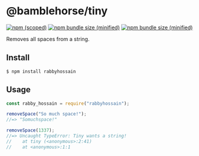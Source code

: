 # @bamblehorse/tiny

[![npm (scoped)](https://img.shields.io/github/issues/rabbygit/first_npm_package-)](https://www.npmjs.com/package/rabbyhossain)
[![npm bundle size (minified)](https://img.shields.io/github/stars/rabbygit/first_npm_package-)](https://www.npmjs.com/package/rabbyhossain)
[![npm bundle size (minified)](https://img.shields.io/github/forks/rabbygit/first_npm_package-)](https://www.npmjs.com/package/rabbyhossain)

Removes all spaces from a string.

## Install

```
$ npm install rabbyhossain
```

## Usage

```js
const rabby_hossain = require("rabbyhossain");

removeSpace("So much space!");
//=> "Somuchspace!"

removeSpace(1337);
//=> Uncaught TypeError: Tiny wants a string!
//    at tiny (<anonymous>:2:41)
//    at <anonymous>:1:1